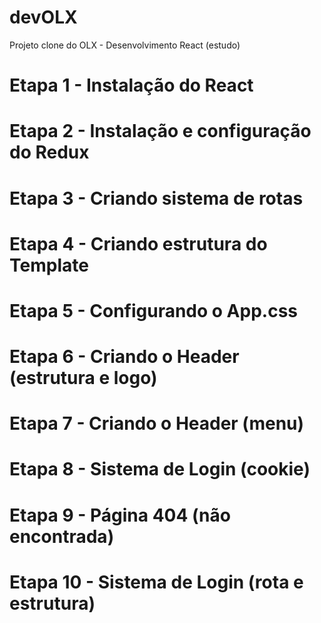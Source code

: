# devOLX
Projeto clone do OLX - Desenvolvimento React (estudo)


# Etapa 1 - Instalação do React


# Etapa 2 - Instalação e configuração do Redux


# Etapa 3 - Criando sistema de rotas 


# Etapa 4 - Criando estrutura do Template


# Etapa 5 - Configurando o App.css


# Etapa 6 - Criando o Header (estrutura e logo)


# Etapa 7 - Criando o Header (menu)


# Etapa 8 - Sistema de Login (cookie)


# Etapa 9 - Página 404 (não encontrada)


# Etapa 10 - Sistema de Login (rota e estrutura)

